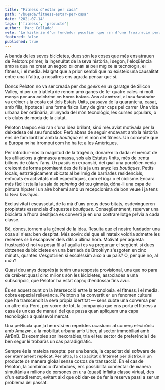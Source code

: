 ```yaml
---
title: "Fitness d'estar per casa"
path: '/bugada/fitness-estar-per-casa'
date: '2021-07-14'
tags: ['fitness', 'producte']
author: 'Marc Collado'
meta: "La història d'un fundador peculiar que ran d'una frustració personal ha endossat quasi de cinc milions de bicicletes arreu del món."
featured: false
published: true
---
```


A banda de les seves bicicletes, dues són les coses que més ens atrauen de Peloton: primer, la ingenuïtat de la seva història, i segon, l'eloqüència amb la qual ha creat un negoci bilionari al bell mig de la tecnologia, el fitness, i el media. Malgrat que a priori sembli que no existeix una causalitat entre una i l'altra, a nosaltres ens agrada pensar que sí.

Doncs Peloton no va ser creada per dos _geeks_ en un garatge de Silicon Valley, ni per un triatleta de renom amb ganes de fer quatre cales, ni molt menys per una celebritat en hores baixes. Ans al contrari, el seu fundador va créixer a la costa est dels Estats Units, passava de la quarantena, casat, amb fills, hipoteca i una forma física lluny de girar caps pel carrer. Una vida urbana ben ordinària, allunyada del món tecnològic, les curses populars, o els clubs de moda de la ciutat.

Peloton tampoc eixí ran d'una idea brillant, sinó més aviat motivada per la deixadesa del seu fundador. Però abans de seguir endavant amb la història ens de familiaritzar amb la _boutique_ en el món del fitness. Un concepte que a Europa no ha irromput com ho ha fet a les Amèriques.

Per introduir-nos la magnitud de la tragèdia, donarem la dada: el mercat de les afiliacions a gimnasos amassa, sols als Estatus Units, més de trenta bilions de dòlars l'any. Un pastís en expansió, del qual una porció en venia creixent de forma prominent des de feia ja uns anys: les _boutiques_. Petits locals, estratègicament ubicats al bell mig de barriades residencials, enfocats en activitats molt específiques, com el ioga o el ciclisme. Encara més fàcil: retalla la sala de _spinning_ del teu gimnàs, dóna-li una capa de pintura hipster i un aire bohemi amb un recepcionista de bon veure i ja tens la teva _boutique_.

Exclusivitat i escassetat, de la mà d'uns preus desorbitats, esdevingueren propietats essencials d'aquestes _boutiques_. Consegüentment, reservar una bicicleta a l'hora desitjada es convertí ja en una contrarellotge prèvia a cada classe.

Bé, doncs, tornem a la gènesi de la idea. Resulta que el nostre fundador una cosa si n'era: ben despitat. Més sovint del que ell mateix voldria admetre les reserves se li escapaven dels dits a última hora. Motivat per aquesta frustració el noi va posar fil a l'agulla i es va preguntar el següent: si dues dotzenes de bicicletes en una barriada de Brooklyn s'esgoten en cinc minuts, quantes s'esgotarien si escaléssim això a un país? O, per què no, al món?

Quasi deu anys després ja tenim una resposta provisional, una que no para de créixer: quasi cinc milions són les bicicletes, associades a una subscripció, que Peloton ha estat capaç d'endossar fins avui.

És en aquest punt on la intersecció entre la tecnologia, el fitness, i el media, cobra especial rellevància. Peloton s'ha convertit en un fenomen cultural que ha transcendit la seva pròpia identitat — sens dubte una conversa per un altre dia. Però, per sobre de tot, la companyia que ens porta el fitness a casa és un cas de manual del que passa quan apliquem una capa tecnològica a qualsevol mercat.

Una pel·lícula que ja hem vist en repetides ocasions: al comerç electrònic amb Amazon, a la mobilitat urbana amb Uber, al sector immobiliari amb AirBnB. Els exemples son inexorables, tria el teu sector de preferència i de ben segur hi trobaràs un cas paradigmàtic.

Sempre és la mateixa recepta: per una banda, la capacitat del software de ser eternament replicat. Per altra, la capacitat d'Internet per distribuir un producte de manera global sense costos de transacció. En el cas de Peloton, la combinació d'ambdues, ens possibilita connectar de manera simultània a milions de persones en una (quasi) infinita classe virtual, des d'un estudi remot, evitant així que oblidar-se de fer la reserva passi a ser un problema del passat.

